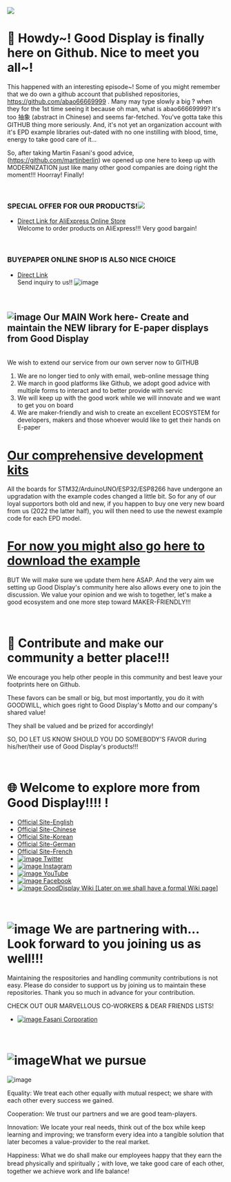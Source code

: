 <img src="https://img202.yun300.cn/img/logo2.jpg?tenantId=160096&viewType=1&k=1666237715000" />

#  👋 Howdy~! Good Display is finally here on Github. Nice to meet you all~!
This happened with an interesting episode~!
Some of you might remember that we do own a github account that published repositories, https://github.com/abao66669999 . 
Many may type slowly a big ? when they for the 1st time seeing it because oh man, what is abao66669999? It's too 抽象 (abstract in Chinese) and seems far-fetched.
You've gotta take this GITHUB thing more seriously.
And, it's not yet an organization account with it's EPD example libraries out-dated with no one instilling with blood, time, energy to take good care of it...

So, after taking Martin Fasani's good advice, (https://github.com/martinberlin) we opened up one here to keep up with MODERNIZATION just like many other good companies are doing right the moment!!! Hoorray! Finally!

<br/>

### SPECIAL OFFER FOR OUR PRODUCTS!<img src="https://img.alicdn.com/tfs/TB1OQux3hD1gK0jSZFsXXbldVXa-134-32.png" /> 
- [Direct Link for AliExpress Online Store](https://goodisplay.aliexpress.com/store/top-rated-products/1100401572.html?spm=a2g0o.store_pc_topSellerIng.8148362.6.3b122f6c9QvdHT&origin=n&SortType=orders_desc) 
<br/>Welcome to order products on AliExpress!!! Very good bargain!

<br/>

### BUYEPAPER ONLINE SHOP IS ALSO NICE CHOICE
- [Direct Link](https://www.buy-lcd.com/collections/special-offer) 
<br/>Send inquiry to us!!
![image](https://user-images.githubusercontent.com/57305534/209752673-fc672971-5e79-4a46-8b65-dd5edb4bc92d.png)



<br/>

![image](https://user-images.githubusercontent.com/57305534/199925093-b4d09432-632e-4e68-8f09-290f778ff53f.png)
Our MAIN Work here- Create and maintain the NEW library for E-paper displays from Good Display
-----------------------------------------------------------------------------------------------
<br/>
We wish to extend our service from our own server now to GITHUB

<br/>

1. We are no longer tied to only with email, web-online message thing<br/>
2. We march in good platforms like Github, we adopt good advice with multiple forms to interact and to better provide with servic<br/>
3. We will keep up with the good work while we will innovate and we want to get you on board<br/>
4. We are maker-friendly and wish to create an excellent ECOSYSTEM for developers, makers and those whoever would like to get their hands on E-paper<br/>


# [Our comprehensive development kits](https://www.good-display.com/product/53/) 
All the boards for STM32/ArduinoUNO/ESP32/ESP8266 have undergone an upgradation with the example codes changed a little bit.
So for any of our loyal supportors both old and new, if you happen to buy one very new board from us (2022 the latter half),
you will then need to use the newest example code for each EPD model.
<br/>

# [For now you might also go here to download the example](https://www.good-display.com/blank15.html) 


BUT We will make sure we update them here ASAP. And the very aim we setting up Good Display's community here also allows every one to join the discussion.
We value your opinion and we wish to together, let's make a good ecosystem and one more step toward MAKER-FRIENDLY!!!



<br/>

#  🙌 Contribute and make our community a better place!!!
We encourage you help other people in this community and best leave your footprints here on Github.<br/>

These favors can be small or big, but most importantly, you do it with GOODWILL, which goes right to Good Display's Motto and our company's shared value!<br/>

They shall be valued and be prized for accordingly!<br/>

SO, DO LET US KNOW SHOULD YOU DO SOMEBODY'S FAVOR during his/her/their use of Good Display's products!!!



<br/>






#  🌐 Welcome to explore more from Good Display!!!! !

- [Official Site-English](https://www.good-display.com/) 
- [Official Site-Chinese](https://www.good-display.cn/) 
- [Official Site-Korean](https://kr.good-display.com/) 
- [Official Site-German](https://de.good-display.com/) 
- [Official Site-French](https://fr.good-display.com/) 
- [![image](https://user-images.githubusercontent.com/57305534/199913828-98c20172-3b5c-4735-a78d-18b1cec6f72a.png)
Twitter](https://twitter.com/GoodDisplayCN)
- [![image](https://user-images.githubusercontent.com/57305534/199913776-5cfb470c-ea61-4fb2-8e44-af10d9a9129d.png)
Instagram](https://www.instagram.com/goodisplaychinaepaper/)
- [![image](https://user-images.githubusercontent.com/57305534/199913731-a85965f2-da2d-42ea-bb05-18d9327b7fd1.png)
YouTube](https://www.youtube.com/user/dlgoodlcd/featured)
- [![image](https://user-images.githubusercontent.com/57305534/199913565-90288e94-cb4d-49b5-b2cc-a37f75282cd4.png)
Facebook](https://www.facebook.com/GoodispalyEpaper)
- [![image](https://user-images.githubusercontent.com/57305534/199913903-d2834fd4-e0dc-4cfd-b2c2-3d5fac0902da.png)
GoodDisplay Wiki    [Later on we shall have a formal Wiki page]](https://www.eink-display.com/news/54.html)




<br/>


#  ![image](https://user-images.githubusercontent.com/57305534/199925218-ca900e85-c004-48c9-a666-19d803e6ccae.png) We are partnering with... Look forward to you joining us as well!!!

Maintaining the respositories and handling community contributions is not easy. 
Please do consider to support us by joining us to maintain these repositories. Thank you so much in advance for your contribution.


CHECK OUT OUR MARVELLOUS CO-WORKERS & DEAR FRIENDS LISTS!
- [![image](https://user-images.githubusercontent.com/57305534/199915086-7fab4da6-61ed-4d87-8af9-85163372cf94.png)
Fasani Corporation](https://fasani.de/) 
<br/>



# ![image](https://user-images.githubusercontent.com/57305534/199925662-35fb329b-9ead-438e-af12-cab7265b3cf2.png)What we pursue  
    
![image](https://user-images.githubusercontent.com/57305534/199925452-0fd5b700-fd34-4fe4-adca-971235fbc6f2.png)
<br/>
 
Equality: We treat each other equally with mutual respect; we share with each other every success we gained. <br/>

Cooperation: We trust our partners and we are good team-players. <br/>

Innovation: We locate your real needs, think out of the box while keep learning and improving; we transform every idea into a tangible solution that later becomes a value-provider to the real market. <br/>

Happiness: What we do shall make our employees happy that they earn the bread physically and spiritually；with love, we take good care of each other, together we achieve work and life balance!
<br/>








<br/>
